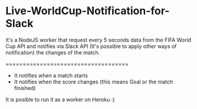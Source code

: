 Live-WorldCup-Notification-for-Slack
====================================

It's a NodeJS worker that request every 5 seconds data from the FIFA World Cup API and notifies via Slack API (It's possible to apply other ways of notification) the changes of the match.

====================================

+ It notifies when a match starts
+ It notifies when the score changes (this means Goal or the match finished)

It is posible to run it as a worker on Heroku :)